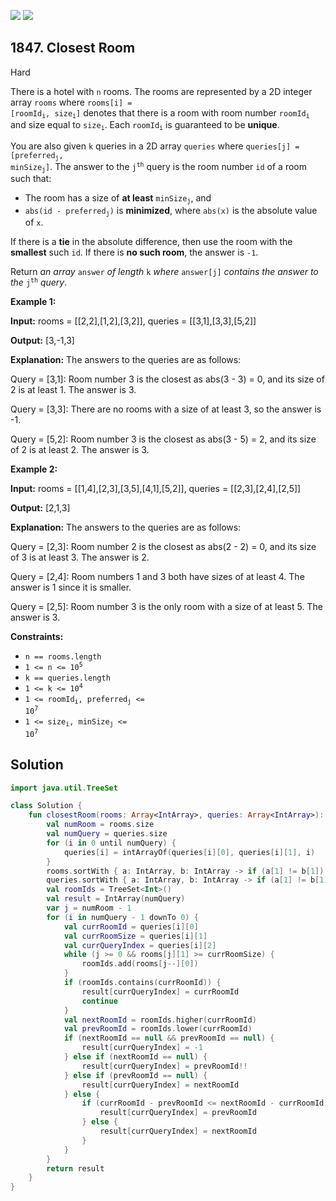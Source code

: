 [![](https://img.shields.io/github/stars/javadev/LeetCode-in-Kotlin?label=Stars&style=flat-square)](https://github.com/javadev/LeetCode-in-Kotlin)
[![](https://img.shields.io/github/forks/javadev/LeetCode-in-Kotlin?label=Fork%20me%20on%20GitHub%20&style=flat-square)](https://github.com/javadev/LeetCode-in-Kotlin/fork)

## 1847\. Closest Room

Hard

There is a hotel with `n` rooms. The rooms are represented by a 2D integer array `rooms` where <code>rooms[i] = [roomId<sub>i</sub>, size<sub>i</sub>]</code> denotes that there is a room with room number <code>roomId<sub>i</sub></code> and size equal to <code>size<sub>i</sub></code>. Each <code>roomId<sub>i</sub></code> is guaranteed to be **unique**.

You are also given `k` queries in a 2D array `queries` where <code>queries[j] = [preferred<sub>j</sub>, minSize<sub>j</sub>]</code>. The answer to the <code>j<sup>th</sup></code> query is the room number `id` of a room such that:

*   The room has a size of **at least** <code>minSize<sub>j</sub></code>, and
*   <code>abs(id - preferred<sub>j</sub>)</code> is **minimized**, where `abs(x)` is the absolute value of `x`.

If there is a **tie** in the absolute difference, then use the room with the **smallest** such `id`. If there is **no such room**, the answer is `-1`.

Return _an array_ `answer` _of length_ `k` _where_ `answer[j]` _contains the answer to the_ <code>j<sup>th</sup></code> _query_.

**Example 1:**

**Input:** rooms = \[\[2,2],[1,2],[3,2]], queries = \[\[3,1],[3,3],[5,2]]

**Output:** [3,-1,3]

**Explanation:** The answers to the queries are as follows: 

Query = [3,1]: Room number 3 is the closest as abs(3 - 3) = 0, and its size of 2 is at least 1. The answer is 3. 

Query = [3,3]: There are no rooms with a size of at least 3, so the answer is -1. 

Query = [5,2]: Room number 3 is the closest as abs(3 - 5) = 2, and its size of 2 is at least 2. The answer is 3.

**Example 2:**

**Input:** rooms = \[\[1,4],[2,3],[3,5],[4,1],[5,2]], queries = \[\[2,3],[2,4],[2,5]]

**Output:** [2,1,3]

**Explanation:** The answers to the queries are as follows: 

Query = [2,3]: Room number 2 is the closest as abs(2 - 2) = 0, and its size of 3 is at least 3. The answer is 2. 

Query = [2,4]: Room numbers 1 and 3 both have sizes of at least 4. The answer is 1 since it is smaller.

Query = [2,5]: Room number 3 is the only room with a size of at least 5. The answer is 3.

**Constraints:**

*   `n == rooms.length`
*   <code>1 <= n <= 10<sup>5</sup></code>
*   `k == queries.length`
*   <code>1 <= k <= 10<sup>4</sup></code>
*   <code>1 <= roomId<sub>i</sub>, preferred<sub>j</sub> <= 10<sup>7</sup></code>
*   <code>1 <= size<sub>i</sub>, minSize<sub>j</sub> <= 10<sup>7</sup></code>

## Solution

```kotlin
import java.util.TreeSet

class Solution {
    fun closestRoom(rooms: Array<IntArray>, queries: Array<IntArray>): IntArray {
        val numRoom = rooms.size
        val numQuery = queries.size
        for (i in 0 until numQuery) {
            queries[i] = intArrayOf(queries[i][0], queries[i][1], i)
        }
        rooms.sortWith { a: IntArray, b: IntArray -> if (a[1] != b[1]) a[1] - b[1] else a[0] - b[0] }
        queries.sortWith { a: IntArray, b: IntArray -> if (a[1] != b[1]) a[1] - b[1] else a[0] - b[0] }
        val roomIds = TreeSet<Int>()
        val result = IntArray(numQuery)
        var j = numRoom - 1
        for (i in numQuery - 1 downTo 0) {
            val currRoomId = queries[i][0]
            val currRoomSize = queries[i][1]
            val currQueryIndex = queries[i][2]
            while (j >= 0 && rooms[j][1] >= currRoomSize) {
                roomIds.add(rooms[j--][0])
            }
            if (roomIds.contains(currRoomId)) {
                result[currQueryIndex] = currRoomId
                continue
            }
            val nextRoomId = roomIds.higher(currRoomId)
            val prevRoomId = roomIds.lower(currRoomId)
            if (nextRoomId == null && prevRoomId == null) {
                result[currQueryIndex] = -1
            } else if (nextRoomId == null) {
                result[currQueryIndex] = prevRoomId!!
            } else if (prevRoomId == null) {
                result[currQueryIndex] = nextRoomId
            } else {
                if (currRoomId - prevRoomId <= nextRoomId - currRoomId) {
                    result[currQueryIndex] = prevRoomId
                } else {
                    result[currQueryIndex] = nextRoomId
                }
            }
        }
        return result
    }
}
```